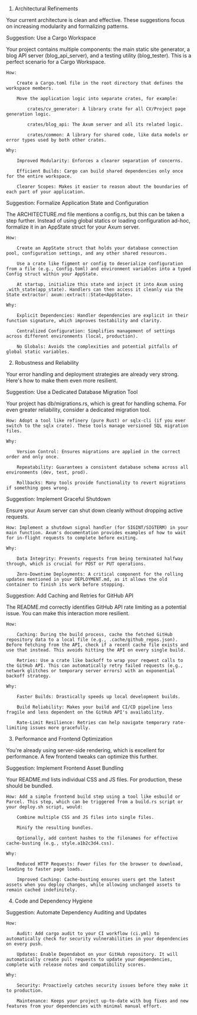1. Architectural Refinements

Your current architecture is clean and effective. These suggestions focus on increasing modularity and formalizing patterns.

Suggestion: Use a Cargo Workspace

Your project contains multiple components: the main static site generator, a blog API server (blog_api_server), and a testing utility (blog_tester). This is a perfect scenario for a Cargo Workspace.

    How:

        Create a Cargo.toml file in the root directory that defines the workspace members.

        Move the application logic into separate crates, for example:

            crates/cv_generator: A library crate for all CV/Project page generation logic.

            crates/blog_api: The Axum server and all its related logic.

            crates/common: A library for shared code, like data models or error types used by both other crates.

    Why:

        Improved Modularity: Enforces a clearer separation of concerns.

        Efficient Builds: Cargo can build shared dependencies only once for the entire workspace.

        Clearer Scopes: Makes it easier to reason about the boundaries of each part of your application.

Suggestion: Formalize Application State and Configuration

The ARCHITECTURE.md file mentions a config.rs, but this can be taken a step further. Instead of using global statics or loading configuration ad-hoc, formalize it in an AppState struct for your Axum server.

    How:

        Create an AppState struct that holds your database connection pool, configuration settings, and any other shared resources.

        Use a crate like figment or config to deserialize configuration from a file (e.g., Config.toml) and environment variables into a typed Config struct within your AppState.

        At startup, initialize this state and inject it into Axum using .with_state(app_state). Handlers can then access it cleanly via the State extractor: axum::extract::State<AppState>.

    Why:

        Explicit Dependencies: Handler dependencies are explicit in their function signature, which improves testability and clarity.

        Centralized Configuration: Simplifies management of settings across different environments (local, production).

        No Globals: Avoids the complexities and potential pitfalls of global static variables.

2. Robustness and Reliability

Your error handling and deployment strategies are already very strong. Here's how to make them even more resilient.

Suggestion: Use a Dedicated Database Migration Tool

Your project has db/migrations.rs, which is great for handling schema. For even greater reliability, consider a dedicated migration tool.

    How: Adopt a tool like refinery (pure Rust) or sqlx-cli (if you ever switch to the sqlx crate). These tools manage versioned SQL migration files.

    Why:

        Version Control: Ensures migrations are applied in the correct order and only once.

        Repeatability: Guarantees a consistent database schema across all environments (dev, test, prod).

        Rollbacks: Many tools provide functionality to revert migrations if something goes wrong.

Suggestion: Implement Graceful Shutdown

Ensure your Axum server can shut down cleanly without dropping active requests.

    How: Implement a shutdown signal handler (for SIGINT/SIGTERM) in your main function. Axum's documentation provides examples of how to wait for in-flight requests to complete before exiting.

    Why:

        Data Integrity: Prevents requests from being terminated halfway through, which is crucial for POST or PUT operations.

        Zero-Downtime Deployments: A critical component for the rolling updates mentioned in your DEPLOYMENT.md, as it allows the old container to finish its work before stopping.

Suggestion: Add Caching and Retries for GitHub API

The README.md correctly identifies GitHub API rate limiting as a potential issue. You can make this interaction more resilient.

    How:

        Caching: During the build process, cache the fetched GitHub repository data to a local file (e.g., .cache/github_repos.json). Before fetching from the API, check if a recent cache file exists and use that instead. This avoids hitting the API on every single build.

        Retries: Use a crate like backoff to wrap your reqwest calls to the GitHub API. This can automatically retry failed requests (e.g., network glitches or temporary server errors) with an exponential backoff strategy.

    Why:

        Faster Builds: Drastically speeds up local development builds.

        Build Reliability: Makes your build and CI/CD pipeline less fragile and less dependent on the GitHub API's availability.

        Rate-Limit Resilience: Retries can help navigate temporary rate-limiting issues more gracefully.

3. Performance and Frontend Optimization

You're already using server-side rendering, which is excellent for performance. A few frontend tweaks can optimize this further.

Suggestion: Implement Frontend Asset Bundling

Your README.md lists individual CSS and JS files. For production, these should be bundled.

    How: Add a simple frontend build step using a tool like esbuild or Parcel. This step, which can be triggered from a build.rs script or your deploy.sh script, would:

        Combine multiple CSS and JS files into single files.

        Minify the resulting bundles.

        Optionally, add content hashes to the filenames for effective cache-busting (e.g., style.a1b2c3d4.css).

    Why:

        Reduced HTTP Requests: Fewer files for the browser to download, leading to faster page loads.

        Improved Caching: Cache-busting ensures users get the latest assets when you deploy changes, while allowing unchanged assets to remain cached indefinitely.

4. Code and Dependency Hygiene

Suggestion: Automate Dependency Auditing and Updates

    How:

        Audit: Add cargo audit to your CI workflow (ci.yml) to automatically check for security vulnerabilities in your dependencies on every push.

        Updates: Enable Dependabot on your GitHub repository. It will automatically create pull requests to update your dependencies, complete with release notes and compatibility scores.

    Why:

        Security: Proactively catches security issues before they make it to production.

        Maintenance: Keeps your project up-to-date with bug fixes and new features from your dependencies with minimal manual effort.